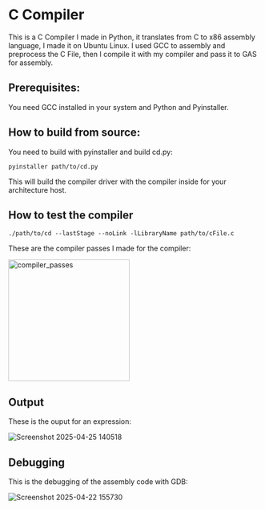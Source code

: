 # C Compiler
This is a C Compiler I made in Python, it translates from C to x86 assembly language, I made it on Ubuntu Linux. I used GCC to assembly and preprocess the C File, then I compile it with my compiler and pass it to GAS for assembly.

## Prerequisites:
You need GCC installed in your system and Python and Pyinstaller.

## How to build from source:

You need to build with pyinstaller and build cd.py:

```
pyinstaller path/to/cd.py
```

This will build the compiler driver with the compiler inside for your architecture host.

## How to test the compiler 
```
./path/to/cd --lastStage --noLink -lLibraryName path/to/cFile.c 
```



These are the compiler passes I made for the compiler:

<img width="242" alt="compiler_passes" src="https://github.com/user-attachments/assets/58b2c401-b813-4a6c-a456-e6a39018c0b2" />


## Output

These is the ouput for an expression:

![Screenshot 2025-04-25 140518](https://github.com/user-attachments/assets/f782684a-2dda-487f-b897-01ce3d2f0be2)


## Debugging

This is the debugging of the assembly code with GDB:

![Screenshot 2025-04-22 155730](https://github.com/user-attachments/assets/b7737258-d355-4292-8990-f4cb6abb2c18)
